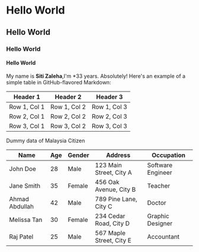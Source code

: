 # Hello World
## Hello World
### Hello World
#### Hello World

My name is **Siti Zaleha**,I'm *33 years.
Absolutely! Here's an example of a simple table in GitHub-flavored Markdown:



| Header 1     | Header 2     | Header 3     |
|--------------|--------------|--------------|
| Row 1, Col 1 | Row 1, Col 2 | Row 1, Col 3 |
| Row 2, Col 1 | Row 2, Col 2 | Row 2, Col 3 |
| Row 3, Col 1 | Row 3, Col 2 | Row 3, Col 3 |

Dummy data of Malaysia Citizen

| Name             | Age | Gender | Address                  | Occupation         |
|------------------|-----|--------|--------------------------|--------------------|
| John Doe         | 28  | Male   | 123 Main Street, City A  | Software Engineer  |
| Jane Smith       | 35  | Female | 456 Oak Avenue, City B   | Teacher            |
| Ahmad Abdullah   | 42  | Male   | 789 Pine Lane, City C    | Doctor             |
| Melissa Tan      | 30  | Female | 234 Cedar Road, City D   | Graphic Designer   |
| Raj Patel        | 25  | Male   | 567 Maple Street, City E | Accountant         |

